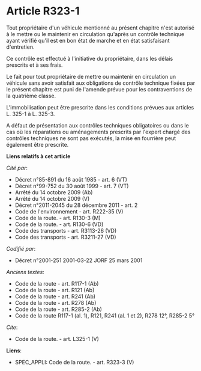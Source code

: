 # Article R323-1

Tout propriétaire d'un véhicule mentionné au présent chapitre n'est autorisé à le mettre ou le maintenir en circulation
qu'après un contrôle technique ayant vérifié qu'il est en bon état de marche et en état satisfaisant d'entretien. 

Ce contrôle est effectué à l'initiative du propriétaire, dans les délais prescrits et à ses frais. 

Le fait pour tout propriétaire de mettre ou maintenir en circulation un véhicule sans avoir satisfait aux obligations de
contrôle technique fixées par le présent chapitre est puni de l'amende prévue pour les contraventions de la quatrième
classe. 

L'immobilisation peut être prescrite dans les conditions prévues aux articles L. 325-1 à L. 325-3. 

A défaut de présentation aux contrôles techniques obligatoires ou dans le cas où les réparations ou aménagements prescrits
par l'expert chargé des contrôles techniques ne sont pas exécutés, la mise en fourrière peut également être prescrite.

**Liens relatifs à cet article**

_Cité par_:

  - Décret n°85-891 du 16 août 1985 - art. 6 (VT)
  - Décret n°99-752 du 30 août 1999 - art. 7 (VT)
  - Arrêté du 14 octobre 2009 (Ab)
  - Arrêté du 14 octobre 2009 (V)
  - Décret n°2011-2045 du 28 décembre 2011 - art. 2
  - Code de l'environnement - art. R222-35 (V)
  - Code de la route. - art. R130-3 (M)
  - Code de la route. - art. R130-6 (VD)
  - Code des transports - art. R3113-26 (VD)
  - Code des transports - art. R3211-27 (VD)

_Codifié par_:

  - Décret n°2001-251 2001-03-22 JORF 25 mars 2001

_Anciens textes_:

  - Code de la route - art. R117-1 (Ab)
  - Code de la route - art. R121 (Ab)
  - Code de la route - art. R241 (Ab)
  - Code de la route - art. R278 (Ab)
  - Code de la route - art. R285-2 (Ab)
  - Code de la route R117-1 (al. 1), R121, R241 (al. 1 et 2), R278 12°, R285-2 5°

_Cite_:

  - Code de la route. - art. L325-1 (V)

**Liens**:

  - SPEC_APPLI: Code de la route. - art. R323-3 (V)
